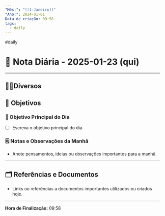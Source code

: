 ```yaml
---
"Mês:": "[[1-Janeiro]]"
"Ano:": 2024-01-01
Data de criação: 09:58
tags:
  - daily
---
```

#daily
# 📅 Nota Diária - 2025-01-23 (qui)
---
## 🤝🏻Diversos

## 🌄 Objetivos
### 🎯 Objetivo Principal do Dia
- [ ] Escreva o objetivo principal do dia.

### 🗒️ Notas e Observações da Manhã
- Anote pensamentos, ideias ou observações importantes para a manhã.
---
## 🗂️ Referências e Documentos
- Links ou referências a documentos importantes utilizados ou criados hoje.

---

**Hora de Finalização:** 09:58

